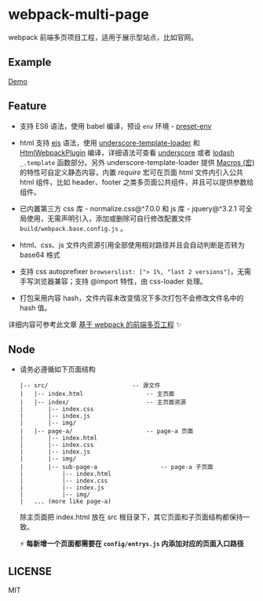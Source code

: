 # webpack-multi-page

webpack 前端多页项目工程，适用于展示型站点，比如官网。

## Example

[Demo](https://monine.github.io/webpack-multi-page/dist/)

## Feature

- 支持 ES6 语法，使用 babel 编译，预设 `env` 环境 - [preset-env](https://babeljs.io/docs/plugins/preset-env/)

- html 支持 [ejs](http://ejs.co/) 语法，使用 [underscore-template-loader](https://github.com/emaphp/underscore-template-loader) 和 [HtmlWebpackPlugin](https://github.com/jantimon/html-webpack-plugin) 编译，详细语法可查看 [underscore](http://underscorejs.org/#template) 或者 [lodash](https://lodash.com/docs/4.17.4#template) `_.template` 函数部分。另外 underscore-template-loader 提供 [Macros (宏)](https://github.com/emaphp/underscore-template-loader#macros) 的特性可自定义静态内容，内置 *require* 宏可在页面 html 文件内引入公共 html 组件，比如 header、footer 之类多页面公共组件，并且可以提供参数给组件。

- 已内置第三方 css 库 - normalize.css@^7.0.0 和 js 库 - jquery@^3.2.1 可全局使用，无需声明引入，添加或删除可自行修改配置文件 `build/webpack.base.config.js` 。

- html、css、js 文件内资源引用全部使用相对路径并且会自动判断是否转为 base64 格式

- 支持 css autoprefixer `browserslist: ["> 1%, "last 2 versions"]`，无需手写浏览器兼容；支持 @import 特性，由 css-loader 处理。

- 打包采用内容 hash，文件内容未改变情况下多次打包不会修改文件名中的 hash 值。

详细内容可参考此文章 [基于 webpack 的前端多页工程](https://monine.github.io/#/article/21) ✨

## Node

- 请务必遵循如下页面结构

  ``` base
  |-- src/                        -- 源文件
  |   |-- index.html                  -- 主页面
  |   |-- index/                      -- 主页面资源
  |       |-- index.css
  |       |-- index.js
  |       |-- img/
  |   |-- page-a/                     -- page-a 页面
  |       |-- index.html
  |       |-- index.css
  |       |-- index.js
  |       |-- img/
  |       |-- sub-page-a                  -- page-a 子页面
  |           |-- index.html
  |           |-- index.css
  |           |-- index.js
  |           |-- img/
  |   ... (more like page-a)
  ```

  除主页面把 index.html 放在 src 根目录下，其它页面和子页面结构都保持一致。

  :zap: **每新增一个页面都需要在 `config/entrys.js` 内添加对应的页面入口路径**

## LICENSE

MIT
